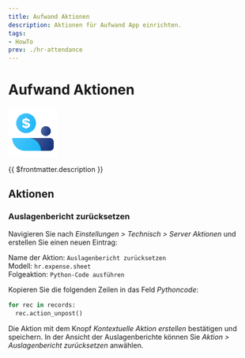 ```yaml
---
title: Aufwand Aktionen
description: Aktionen für Aufwand App einrichten.
tags:
- HowTo
prev: ./hr-attendance
---
```

# Aufwand Aktionen
![icons_odoo_hr_expense](assets/icons_odoo_hr_expense.png)

{{ $frontmatter.description }}

## Aktionen

### Auslagenbericht zurücksetzen

Navigieren Sie nach *Einstellungen > Technisch > Server Aktionen* und erstellen Sie einen neuen Eintrag:

Name der Aktion: `Auslagenbericht zurücksetzen`\
Modell: `hr.expense.sheet`\
Folgeaktion: `Python-Code ausführen`

Kopieren Sie die folgenden Zeilen in das Feld *Pythoncode*:

```python
for rec in records:  
  rec.action_unpost()
```

Die Aktion mit dem Knopf *Kontextuelle Aktion erstellen* bestätigen und speichern. In der Ansicht der Auslagenberichte können Sie *Aktion > Auslagenbericht zurücksetzen* anwählen.